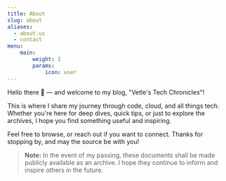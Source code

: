 ```yaml
---
title: About
slug: about
aliases:
  - about-us
  - contact
menu:
    main: 
        weight: 2
        params:
            icon: user
---
```


Hello there 👋 — and welcome to my blog, "Vetle's Tech Chronicles"!

This is where I share my journey through code, cloud, and all things tech. Whether you're here for deep dives, quick tips, or just to explore the archives, I hope you find something useful and inspiring.

Feel free to browse, or reach out if you want to connect. Thanks for stopping by, and may the source be with you!

> **Note:** In the event of my passing, these documents shall be made publicly available as an archive. I hope they continue to inform and inspire others in the future.